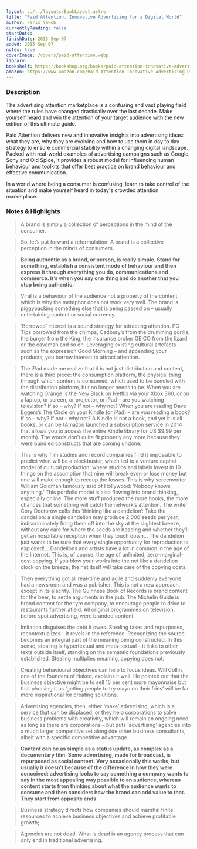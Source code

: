 ```yaml
---
layout: ../../layouts/BookLayout.astro
title: "Paid Attention. Innovative Advertising for a Digital World"
author: Faris Yakob
currentlyReading: false
startDate:
finishDate: 2015 Sep 07
added: 2015 Sep 07
notes: true
coverImage: /covers/paid-attention.webp
library: 
bookshelf: https://bookshop.org/books/paid-attention-innovative-advertising-for-a-digital-world-9781398602526/9781398602502
amazon: https://www.amazon.com/Paid-Attention-Innovative-Advertising-Digital/dp/0749473606
---
```


### Description
The advertising attention marketplace is a confusing and vast playing field where the rules have changed drastically over the last decade. Make yourself heard and win the attention of your target audience with the new edition of this ultimate guide.

Paid Attention delivers new and innovative insights into advertising ideas: what they are, why they are evolving and how to use them in day to day strategy to ensure commercial stability within a changing digital landscape. Packed with real-world examples of advertising campaigns such as Google, Sony and Old Spice, it provides a robust model for influencing human behaviour and toolkits that offer best practice on brand behaviour and effective communication.

In a world where being a consumer is confusing, learn to take control of the situation and make yourself heard in today's crowded attention marketplace.

### Notes & Highlights
> A brand is simply a collection of perceptions in the mind of the consumer.

> So, let’s put forward a reformulation: A brand is a collective perception in the minds of consumers.

> **Being authentic as a brand, or person, is really simple. Stand for something, establish a consistent mode of behaviour and then express it through everything you do, communications and commerce. It’s when you say one thing and do another that you stop being authentic.**

> Viral is a behaviour of the audience not a property of the content, which is why the metaphor does not work very well. The brand is piggybacking something else that is being passed on – usually entertaining content or social currency.

> ‘Borrowed’ interest is a sound strategy for attracting attention. PG Tips borrowed from the chimps, Cadbury’s from the drumming gorilla, the burger from the King, the insurance broker GEICO from the lizard or the caveman and so on. Leveraging existing cultural artefacts – such as the expression Good Morning – and appending your products, you borrow interest to attract attention.

> The iPad made me realize that it is not just distribution and content, there is a third piece: the consumption platform, the physical thing through which content is consumed, which used to be bundled with the distribution platform, but no longer needs to be. When you are watching Orange is the New Black on Netflix via your Xbox 360, or on a laptop, or screen, or projector, or iPad – are you watching television? If so – why? If not – why not? When you are reading Dave Eggers’s The Circle on your Kindle (or iPad) – are you reading a book? If so – why? If not – why not? A Kindle is not a book, and yet it is all books, or can be (Amazon launched a subscription service in 2014 that allows you to access the entire Kindle library for US $9.99 per month). The words don’t quite fit properly any more because they were bundled constructs that are coming undone.

> This is why film studies and record companies find it impossible to predict what will be a blockbuster, which led to a venture capital model of cultural production, where studios and labels invest in 10 things on the assumption that nine will break even or lose money but one will make enough to recoup the losses. This is why screenwriter William Goldman famously said of Hollywood: ‘Nobody knows anything.’ This portfolio model is also flowing into brand thinking, especially online. The more stuff produced the more hooks, the more chances that something will catch the network’s attention. The writer Cory Doctorow calls this ‘thinking like a dandelion’: Take the dandelion: a single dandelion may produce 2,000 seeds per year, indiscriminately firing them off into the sky at the slightest breeze, without any care for where the seeds are heading and whether they’ll get an hospitable reception when they touch down... The dandelion just wants to be sure that every single opportunity for reproduction is exploited!... Dandelions and artists have a lot in common in the age of the Internet. This is, of course, the age of unlimited, zero-marginal-cost copying. If you blow your works into the net like a dandelion clock on the breeze, the net itself will take care of the copying costs.

> Then everything got all real-time and agile and suddenly everyone had a newsroom and was a publisher. This is not a new approach, except in its alacrity. The Guinness Book of Records is brand content for the beer, to settle arguments in the pub. The Michelin Guide is brand content for the tyre company, to encourage people to drive to restaurants further afield. All original programmes on television, before spot advertising, were branded content.

> Imitation disguises the debt it owes. Stealing takes and repurposes, recontextualizes – it revels in the reference. Recognizing the source becomes an integral part of the meaning being constructed. In this sense, stealing is hypertextual and meta-textual – it links to other texts outside itself, standing on the semantic foundations previously established. Stealing multiplies meaning, copying does not.

> Creating behavioural objectives can help to focus ideas. Will Collin, one of the founders of Naked, explains it well. He pointed out that the business objective might be to sell 15 per cent more mayonnaise but that phrasing it as ‘getting people to try mayo on their fries’ will be far more inspirational for creating solutions.

> Advertising agencies, then, either ‘make’ advertising, which is a service that can be displaced, or they help corporations to solve business problems with creativity, which will remain an ongoing need as long as there are corporations – but puts ‘advertising’ agencies into a much larger competitive set alongside other business consultants, albeit with a specific competitive advantage.

> **Content can be as simple as a status update, as complex as a documentary film. Some advertising, made for broadcast, is repurposed as social content. Very occasionally this works, but usually it doesn’t because of the difference in how they were conceived: advertising looks to say something a company wants to say in the most appealing way possible to an audience, whereas content starts from thinking about what the audience wants to consume and then considers how the brand can add value to that. They start from opposite ends.**

> Business strategy directs how companies should marshal finite resources to achieve business objectives and achieve profitable growth;

> Agencies are not dead. What is dead is an agency process that can only end in traditional advertising.  

